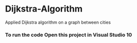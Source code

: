 # Dijkstra-Algorithm
Applied Dijkstra algorithm on a graph between cities  

### To run the code Open this project in Visual Studio 10
